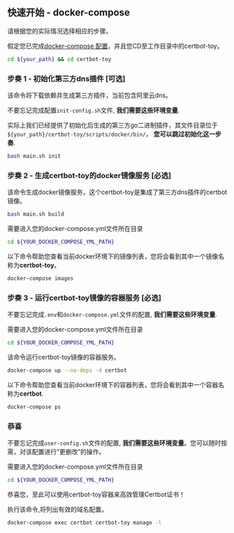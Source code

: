 ## 快速开始 - docker-compose

请根据您的实际情况选择相应的步骤。

假定您已完成[docker-compose 配置](./docs/config/docker-compose-zh-Hans-CN.md)，并且您CD至工作目录中的certbot-toy。

```sh
cd ${your_path} && cd certbot-toy
```

### 步奏 1 - 初始化第三方dns插件 [可选]

该命令将下载依赖并生成第三方插件，当前包含阿里云dns。

不要忘记完成配置`init-config.sh`文件, **我们需要这些环境变量**.

实际上我们已经提供了初始化后生成的第三方go二进制插件，其文件目录位于`${your_path}/certbot-toy/scripts/docker/bin/`， **您可以跳过初始化这一步奏**.

```sh
bash main.sh init
```

### 步奏 2 - 生成certbot-toy的docker镜像服务 [必选]

该命令生成docker镜像服务，这个certbot-toy是集成了第三方dns插件的certbot镜像。

```sh
bash main.sh build
```

需要进入您的docker-compose.yml文件所在目录

```sh
cd ${YOUR_DOCKER_COMPOSE_YML_PATH}
```

以下命令帮助您查看当前docker环境下的镜像列表，您将会看到其中一个镜像名称为**certbot-toy**。
```sh
docker-compose images

```

### 步奏 3 - 运行certbot-toy镜像的容器服务 [必选]

不要忘记完成`.env`和`docker-compose.yml`文件的配置, **我们需要这些环境变量**.

需要进入您的docker-compose.yml文件所在目录

```sh
cd ${YOUR_DOCKER_COMPOSE_YML_PATH}
```

该命令运行certbot-toy镜像的容器服务。
```sh
docker-compose up --no-deps -d certbot
```

以下命令帮助您查看当前docker环境下的容器列表，您将会看到其中一个容器名称为**certbot**.
```sh
docker-compose ps

```

### 恭喜

不要忘记完成`user-config.sh`文件的配置, **我们需要这些环境变量**。您可以随时按需，对该配置进行“更删改”的操作。

需要进入您的docker-compose.yml文件所在目录

```sh
cd ${YOUR_DOCKER_COMPOSE_YML_PATH}
```

恭喜您，至此可以使用certbot-toy容器来高效管理Certbot证书！

执行该命令,将列出有效的域名配置。

```sh
docker-compose exec certbot certbot-toy manage -l
```